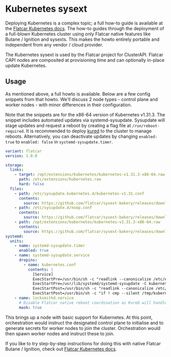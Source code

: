 # Kubernetes sysext

Deploying Kubernetes is a complex topic; a full how-to guide is available at the [Flatcar Kubernetes docs](https://www.flatcar.org/docs/latest/container-runtimes/getting-started-with-kubernetes/).
The how-to guides through the deployment of a full-blown Kubernetes cluster using only Flatcar native features like Butane / Ignition and sysexts.
This makes the howto entirely portable and independent from any vendor / cloud provider.

The Kubernetes sysext is used by the Flatcar project for ClusterAPI.
Flatcar CAPI nodes are composited at provisioning time and can optionally in-place update Kubernetes.

## Usage

As mentioned above, a full howto is available.
Below are a few config snippets from that howto.
We'll discuss 2 node types - control plane and worker nodes - with minor differences in their configuration.

Note that the snippets are for the x86-64 version of Kubernetes v1.31.3.
The snippet includes automated updates via systemd-sysupdate.
Sysupdate will stage updates and request a reboot by creating a flag file at `/run/reboot-required`.
It is recommended to deploy [kured](https://kured.dev/) to the cluster to manage reboots.
Alternatively, you can deactivate updates by changing `enabled: true` to `enabled: false` in `systemd-sysupdate.timer`.

```yaml
variant: flatcar
version: 1.0.0

storage:
  links:
    - target: /opt/extensions/kubernetes/kubernetes-v1.31.3-x86-64.raw
      path: /etc/extensions/kubernetes.raw
      hard: false
  files:
    - path: /etc/sysupdate.kubernetes.d/kubernetes-v1.31.conf
      contents:
        source: https://github.com/flatcar/sysext-bakery/releases/download/latest/kubernetes-v1.31.conf
    - path: /etc/sysupdate.d/noop.conf
      contents:
        source: https://github.com/flatcar/sysext-bakery/releases/download/latest/noop.conf
    - path: /opt/extensions/kubernetes/kubernetes-v1.31.3-x86-64.raw
      contents:
        source: https://github.com/flatcar/sysext-bakery/releases/download/latest/kubernetes-v1.31.3-x86-64.raw
systemd:
  units:
    - name: systemd-sysupdate.timer
      enabled: true
    - name: systemd-sysupdate.service
      dropins:
        - name: kubernetes.conf
          contents: |
            [Service]
            ExecStartPre=/usr/bin/sh -c "readlink --canonicalize /etc/extensions/kubernetes.raw > /tmp/kubernetes"
            ExecStartPre=/usr/lib/systemd/systemd-sysupdate -C kubernetes update
            ExecStartPost=/usr/bin/sh -c "readlink --canonicalize /etc/extensions/kubernetes.raw > /tmp/kubernetes-new"
            ExecStartPost=/usr/bin/sh -c "if ! cmp --silent /tmp/kubernetes /tmp/kubernetes-new; then touch /run/reboot-required; fi"
    - name: locksmithd.service
      # Disable Flatcar native reboot coordination as KureD will handle OS updates, too
      mask: true
```

This brings up a node with basic support for Kubernetes.
At this point, orchestration would instruct the designated control plane to initialise and to generate secrets for worker nodes to join the cluster.
Orchestration would then spawn worker nodes and instruct these to join.

If you like to try step-by-step instructions for doing this with native Flatcar Butane / Ignition, check out
[Flatcar Kubernetes docs](https://www.flatcar.org/docs/latest/container-runtimes/getting-started-with-kubernetes/).
